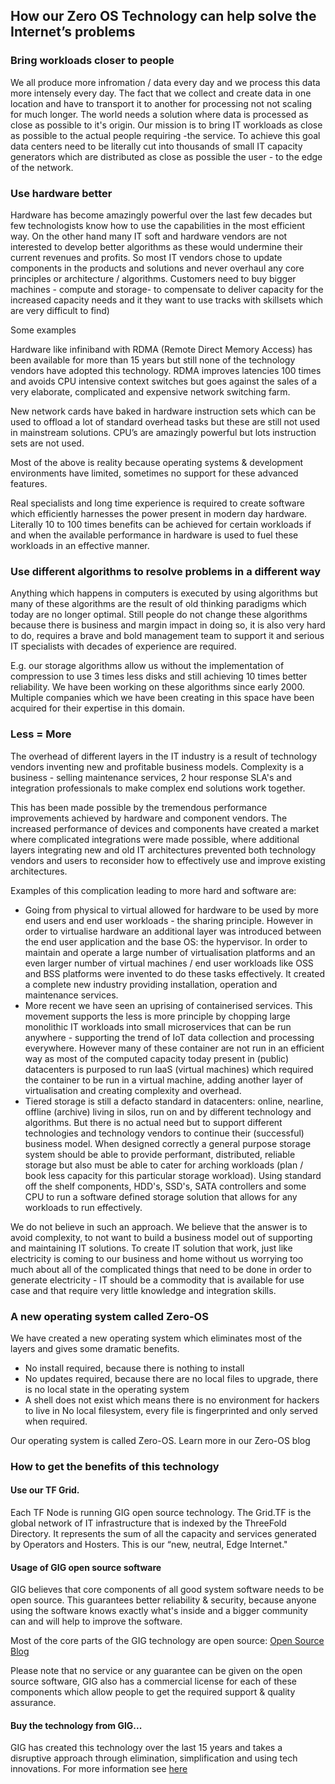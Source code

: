 ## How our Zero OS Technology can help solve the Internet’s problems

### Bring workloads closer to people

We all produce more infromation / data every day and we process this data more intensely every day.  The fact that we collect and create data in one location and have to transport it to another for processing not not scaling for much longer.  The world needs a solution where data is processed as close as possible to it's origin.  Our mission is to bring IT workloads as close as possible to the actual people requiring -the service. To achieve this goal data centers need to be literally cut into thousands of small IT capacity generators which are distributed as close as possible the user - to the edge of the network.

### Use hardware better

Hardware has become amazingly powerful over the last few decades but few technologists know how to use the capabilities in the most efficient way. On the other hand many IT soft and hardware vendors are not interested to develop better algorithms as these would undermine their current revenues and profits. So most IT vendors chose to update components in the products and solutions and never overhaul any core principles or architecture / algorithms.   Customers need to buy bigger machines - compute and storage- to compensate to deliver capacity for the increased capacity needs and it they want to use tracks with skillsets which are very difficult to find)

Some examples

Hardware like infiniband with RDMA (Remote Direct Memory Access) has been available for more than 15 years but still none of the technology vendors have adopted this technology. RDMA improves latencies 100 times and avoids CPU intensive context switches but goes against the sales of a very elaborate, complicated and expensive network switching farm.

New network cards have baked in hardware instruction sets which can be used to offload a lot of standard overhead tasks but these are still not used in mainstream solutions.
CPU’s are amazingly powerful but lots instruction sets are not used.

Most of the above is reality because operating systems & development environments have limited, sometimes no support for these advanced features.

Real specialists and long time experience is required to create software which efficiently harnesses the power present in modern day hardware. Literally 10 to 100 times benefits can be achieved for certain workloads if and when the available performance in hardware is used to fuel these workloads in an effective manner.

### Use different algorithms to resolve problems in a different way

Anything which happens in computers is executed by using algorithms but many of these algorithms are the result of old thinking paradigms which today are no longer optimal. Still people do not change these algorithms because there is business and margin impact in doing so, it is also very hard to do, requires a brave and bold management team to support it and serious IT specialists with decades of experience are required.

E.g. our storage algorithms allow us without the implementation of compression to use 3 times less disks and still achieving 10 times better reliability. We have been working on these algorithms since early 2000. Multiple companies which we have been creating in this space have been acquired for their expertise in this domain.

### Less = More

The overhead of different layers in the IT industry is a result of technology vendors inventing new and profitable business models. Complexity is a business - selling maintenance services, 2 hour response SLA's and integration professionals to make complex end solutions work together.

This has been made possible by the tremendous performance improvements achieved by hardware and component vendors. The increased performance of devices and components have created a market where complicated integrations were made possible, where additional layers integrating new and old IT architectures prevented both technology vendors and users to reconsider how to effectively use and improve existing architectures.

Examples of this complication leading to more hard and software are:

- Going from physical to virtual allowed for hardware to be used by more end users and end user workloads - the sharing principle.  However in order to virtualise hardware an additional layer was introduced between the end user application and the base OS: the hypervisor. In order to maintain and operate a large number of virtualisation platforms and an even larger number of virtual machines / end user workloads like OSS and BSS platforms were invented to do these tasks effectively.  It created a complete new industry providing installation, operation and maintenance services.
- More recent we have seen an uprising of containerised services.  This movement supports the less is more principle by chopping large monolithic IT workloads into small microservices that can be run anywhere - supporting the trend of IoT data collection and processing everywhere. However many of these container are not run in an efficient way as most of the computed capacity today present in (public) datacenters is purposed to run IaaS (virtual machines) which required the container to be run in a virtual machine, adding another layer of virtualisation and creating complexity and overhead.
- Tiered storage is still a defacto standard in datacenters: online, nearline, offline (archive) living in silos, run on and by different technology and algorithms. But there is no actual need but to support different technologies and technology vendors to continue their (successful) business model.  When designed correctly a general purpose storage system should be able to provide performant, distributed, reliable storage but also must be able to cater for arching workloads (plan / book less capacity for this particular storage workload). Using standard off the shelf components, HDD's, SSD's, SATA controllers and some CPU to run a software defined storage solution that allows for any workloads to run effectively.

We do not believe in such an approach. We believe that the answer is to avoid complexity, to not want to build a business model out of supporting and maintaining IT solutions.  To create IT solution that work, just like electricity is coming to our business and home without us worrying too much about all of the complicated things that need to be done in order to generate electricity - IT should be a commodity that is available for use case and that require very little knowledge and integration skills.

### A new operating system called Zero-OS

We have created a new operating system which eliminates most of the layers and gives some dramatic benefits.

- No install required, because there is nothing to install
- No updates required, because there are no local files to upgrade, there is no local state in the operating system
- A shell does not exist which means there is no environment for hackers to live in
No local filesystem, every file is fingerprinted and only served when required.

Our operating system is called Zero-OS. Learn more in our Zero-OS blog

### How to get the benefits of this technology

#### Use our TF Grid.

Each TF Node is running GIG open source technology. The Grid.TF is the global network of IT infrastructure that is indexed by the ThreeFold Directory. It  represents the sum of all the capacity and services generated by Operators and Hosters. This is our “new, neutral, Edge Internet."


#### Usage of GIG open source software

GIG believes that core components of all good system software needs to be open source. This guarantees better reliability & security, because anyone using the software knows exactly what's inside and a bigger community can and will help to improve the software.

Most of the core parts of the GIG technology are open source: [Open Source Blog](https://docs.google.com/document/d/18ckgsefqxdAwd5KBacS9VBPHXWd7uWAKNQ14XaB6wXo/edit)

Please note that no service or any guarantee can be given on the open source software, GIG also has a commercial license for each of these components which allow people to get the required support & quality assurance.

#### Buy the technology from GIG...

GIG has created this technology over the last 15 years and takes a disruptive approach through elimination, simplification and using tech innovations. For more information see [here](www.gig.tech)
